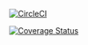 [![CircleCI](https://dl.circleci.com/status-badge/img/gh/leandreAlly/mybrand/tree/ft-node-endpoints.svg?style=svg)](https://dl.circleci.com/status-badge/redirect/gh/leandreAlly/mybrand/tree/ft-node-endpoints)

<a href='https://coveralls.io/github/leandreAlly/mybrand?branch=ft-node-endpoints'><img src='https://coveralls.io/repos/github/leandreAlly/mybrand/badge.svg?branch=ft-node-endpoints' alt='Coverage Status' /></a>
